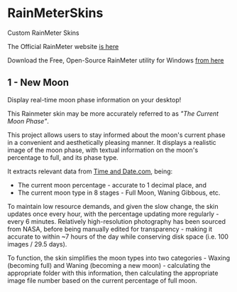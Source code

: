 # RainMeterSkins
Custom RainMeter Skins

The Official RainMeter website [is here](https://www.rainmeter.net/)

Download the Free, Open-Source RainMeter utility for Windows [from here](https://builds.rainmeter.net/)

## 1 - New Moon

Display real-time moon phase information on your desktop! 

This Rainmeter skin may be more accurately referred to as *"The Current Moon Phase"*. 

This project allows users to stay informed about the moon's current phase in a convenient and aesthetically pleasing manner.
It displays a realistic image of the moon phase, with textual information on the moon's percentage to full, and its phase type.

It extracts relevant data from [Time and Date.com](https://www.timeanddate.com/moon/phases/), being:
- The current moon percentage - accurate to 1 decimal place, and 
- The current moon type in 8 stages - Full Moon, Waning Gibbous, etc. 

To maintain low resource demands, and given the slow change, the skin updates once every hour, with the percentage updating more regularly - every 6 minutes. 
Relatively high-resolution photography has been sourced from NASA, before being manually edited for transparency - making it accurate to within ~7 hours of the day while conserving disk space (i.e. 100 images / 29.5 days). 

To function, the skin simplifies the moon types into two categories - Waxing (becoming full) and Waning (becoming a new moon) - calculating the appropriate folder with this information, then calculating the appropriate image file number based on the current percentage of full moon. 
